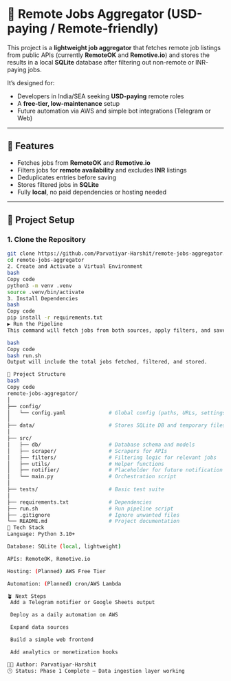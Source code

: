 # 🧠 Remote Jobs Aggregator (USD-paying / Remote-friendly)

This project is a **lightweight job aggregator** that fetches remote job listings from public APIs (currently **RemoteOK** and **Remotive.io**) and stores the results in a local **SQLite** database after filtering out non-remote or INR-paying jobs.

It’s designed for:
- Developers in India/SEA seeking **USD-paying** remote roles
- A **free-tier, low-maintenance** setup
- Future automation via AWS and simple bot integrations (Telegram or Web)

---

## 🚀 Features

- Fetches jobs from **RemoteOK** and **Remotive.io**
- Filters jobs for **remote availability** and excludes **INR** listings
- Deduplicates entries before saving
- Stores filtered jobs in **SQLite**
- Fully **local**, no paid dependencies or hosting needed

---

## 🧰 Project Setup

### 1. Clone the Repository
```bash
git clone https://github.com/Parvatiyar-Harshit/remote-jobs-aggregator.git
cd remote-jobs-aggregator
2. Create and Activate a Virtual Environment
bash
Copy code
python3 -m venv .venv
source .venv/bin/activate
3. Install Dependencies
bash
Copy code
pip install -r requirements.txt
▶️ Run the Pipeline
This command will fetch jobs from both sources, apply filters, and save results in data/jobs.db.

bash
Copy code
bash run.sh
Output will include the total jobs fetched, filtered, and stored.

📁 Project Structure
bash
Copy code
remote-jobs-aggregator/
│
├── config/
│   └── config.yaml              # Global config (paths, URLs, settings)
│
├── data/                        # Stores SQLite DB and temporary files
│
├── src/
│   ├── db/                      # Database schema and models
│   ├── scraper/                 # Scrapers for APIs
│   ├── filters/                 # Filtering logic for relevant jobs
│   ├── utils/                   # Helper functions
│   ├── notifier/                # Placeholder for future notification system
│   └── main.py                  # Orchestration script
│
├── tests/                       # Basic test suite
│
├── requirements.txt             # Dependencies
├── run.sh                       # Run pipeline script
├── .gitignore                   # Ignore unwanted files
└── README.md                    # Project documentation
🧩 Tech Stack
Language: Python 3.10+

Database: SQLite (local, lightweight)

APIs: RemoteOK, Remotive.io

Hosting: (Planned) AWS Free Tier

Automation: (Planned) cron/AWS Lambda

🪴 Next Steps
 Add a Telegram notifier or Google Sheets output

 Deploy as a daily automation on AWS

 Expand data sources

 Build a simple web frontend

 Add analytics or monetization hooks

👨‍💻 Author: Parvatiyar-Harshit
🕒 Status: Phase 1 Complete — Data ingestion layer working
